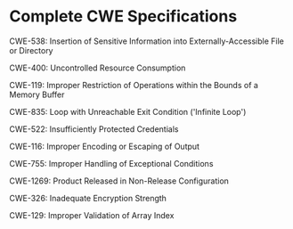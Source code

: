 

# Complete CWE Specifications

CWE-538: Insertion of Sensitive Information into Externally-Accessible File or Directory

CWE-400: Uncontrolled Resource Consumption

CWE-119: Improper Restriction of Operations within the Bounds of a Memory Buffer

CWE-835: Loop with Unreachable Exit Condition ('Infinite Loop')

CWE-522: Insufficiently Protected Credentials

CWE-116: Improper Encoding or Escaping of Output

CWE-755: Improper Handling of Exceptional Conditions

CWE-1269: Product Released in Non-Release Configuration

CWE-326: Inadequate Encryption Strength

CWE-129: Improper Validation of Array Index
